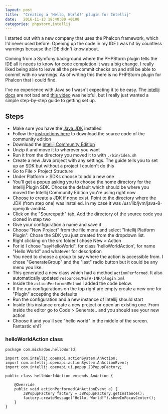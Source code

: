 ```yaml
---
layout: post
title:  "Creating a 'Hello, World!' plugin for Intellij"
date:   2016-11-13 18:40:00 +0100
categories: phpstorm,intellij
---
```


I started out with a new company that uses the Phalcon framework, which I'd never used before.
Opening up the code in my IDE I was hit by countless warnings because the IDE didn't know about.

Coming from a Symfony background where the PHPStorm plugin tells the IDE all it needs to know for 
code completion it was a big change. I really liked being able to leave all the pre-commit checks on and still be able to
commit with no warnings. As of writing this there is no PHPStorm plugin for Phalcon that I could find.

I've no experience with Java so I wasn't expecting it to be easy. The [intellij docs][1] are not bad and [this video][5] was helpful, 
but I really just wanted a simple step-by-step guide to getting set up.

## Steps

- Make sure you have the [Java JDK][3] installed
- Follow the [instructions here][4] to download the source code of the community edition
- Download the [Intellij Community Edition][2]
- Unzip it and move it to wherever you want
- Run it from the directory you moved it to with `./bin/idea.sh`
- Create a new Java project with any settings. The guide tells you to set up an SDK but without a project I couldn't do this
- Go to File > Project Structure
- Under Platform > SDKs choose to add a new one
- You'll get a popup asking you to choose the home directory for the Intellij Plugin SDK. Choose the default which should be where you moved the Intellij Community
Edition you're using right now
- Choose to create a JDK if none exist. Point to the directory where the JDK (from step one) was installed. In my case it was /usr/lib/jvm/java-8-openjdk-amd64
- Click on the "Sourcepath" tab. Add the directory of the source code you cloned in step two
- Give your configuration a name and save it
- Choose "New Project" from the file menu and select "Intellij Platform Plugin". Chose the SDK you just created from the dropdown list.
- Right clicking on the src folder I chose New > Action
- For id I chose "sayHelloWorld", for class 'helloWorldAction', for name "Hello World" and whatever for description
- You need to choose a group to say where the action is accessible from. I chose "GenerateGroup" and the "last" radio button but it could be any menu you like.
- This generated a new class which had a method `actionPerformed`. It also automatically updated `resources/META-INF/plugin.xml`
- Inside the `actionPerformedMethod` I added the code below.
- If the run configurations on the top right are empty create a new one for "Plugin" accepting the defaults
- Run the configuration and a new instance of Intellij should start
- Inside this instance create a new project or open an existing one. From inside the editor go to Code > Generate.. and you should see your new action
- Choose it and you'll see "hello world" in the middle of the screen. Fantastic eh!?

### helloWorldAction class

```
package com.mickadoo.helloWorld;

import com.intellij.openapi.actionSystem.AnAction;
import com.intellij.openapi.actionSystem.AnActionEvent;
import com.intellij.openapi.ui.popup.JBPopupFactory;

public class helloWorldAction extends AnAction {

    @Override
    public void actionPerformed(AnActionEvent e) {
        JBPopupFactory factory = JBPopupFactory.getInstance();
        factory.createMessage("Hello, World!").showInFocusCenter();
    }
}
```

[1]: http://www.jetbrains.org/intellij/sdk/docs/basics/getting_started.html
[2]: https://www.jetbrains.com/idea/download/#section=linux
[3]: http://openjdk.java.net/install/
[4]: http://www.jetbrains.org/intellij/sdk/docs/tutorials/custom_language_support/prerequisites.html
[5]: https://www.youtube.com/watch?v=-ZmQD6Fr6KE
